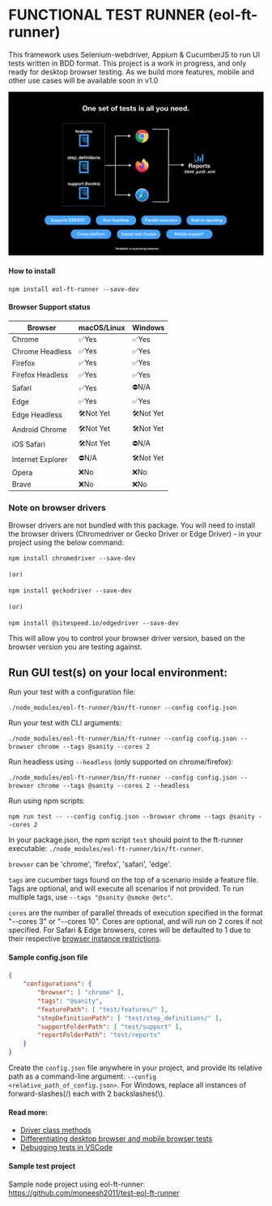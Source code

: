 # FUNCTIONAL TEST RUNNER (eol-ft-runner)
This framework uses Selenium-webdriver, Appium & CucumberJS to run UI tests written in BDD format.
This project is a work in progress, and only ready for desktop browser testing. As we build more features, mobile and other use cases will be available soon in v1.0

![Description poster](/docs/readme-poster.png)

#### How to install
``` shell
npm install eol-ft-runner --save-dev
```

#### Browser Support status
| Browser  | macOS/Linux | Windows |
| ------------- | ------------- | ------------- |
| Chrome  | ✅Yes  | ✅Yes  |
| Chrome Headless  | ✅Yes  | ✅Yes  |
| Firefox  | ✅Yes  | ✅Yes  |
| Firefox Headless  | ✅Yes  | ✅Yes  |
| Safari  | ✅Yes  | ⛔️N/A |
| Edge  | ✅Yes | ✅Yes  |
| Edge Headless | 🛠Not Yet  | 🛠Not Yet  |
| Android Chrome  | 🛠Not Yet  | 🛠Not Yet  |
| iOS Safari  | 🛠Not Yet  | ⛔️N/A |
| Internet Explorer  | ⛔️N/A  | 🛠Not Yet  |
| Opera  | ❌No  | ❌No  |
| Brave  | ❌No  | ❌No  |

### Note on browser drivers
Browser drivers are not bundled with this package. You will need to install the browser drivers (Chromedriver or Gecko Driver or Edge Driver) - in your project using the below command:
``` shell
npm install chromedriver --save-dev

(or)

npm install geckodriver --save-dev

(or)

npm install @sitespeed.io/edgedriver --save-dev
```
This will allow you to control your browser driver version, based on the browser version you are testing against.


## Run GUI test(s) on your local environment:
Run your test with a configuration file:
``` shell
./node_modules/eol-ft-runner/bin/ft-runner --config config.json
```
Run your test with CLI arguments:
``` shell
./node_modules/eol-ft-runner/bin/ft-runner --config config.json --browser chrome --tags @sanity --cores 2
```
Run headless using `--headless` (only supported on chrome/firefox):
``` shell
./node_modules/eol-ft-runner/bin/ft-runner --config config.json --browser chrome --tags @sanity --cores 2 --headless
```
Run using npm scripts:
``` shell
npm run test -- --config config.json --browser chrome --tags @sanity --cores 2
```
In your package.json, the npm script `test` should point to the ft-runner executable: `./node_modules/eol-ft-runner/bin/ft-runner`.

`browser` can be 'chrome', 'firefox', 'safari', 'edge'.

`tags` are cucumber tags found on the top of a scenario inside a feature file. Tags are optional, and will execute all scenarios if not provided. To run multiple tags, use `--tags "@sanity @smoke @etc"`.

`cores` are the number of parallel threads of execution specified in the format "--cores 3" or "--cores 10". Cores are optional, and will run on 2 cores if not specified. For Safari & Edge browsers, cores will be defaulted to 1 due to their respective [browser instance restrictions](https://github.com/SeleniumHQ/selenium/issues/5057).

#### Sample config.json file
```json
{
    "configurations": {
        "browser": [ "chrome" ],
        "tags": "@sanity",
        "featurePath": [ "test/features/" ],
        "stepDefinitionPath": [ "test/step_definitions/" ],
        "supportFolderPath": [ "test/support" ],
        "reportFolderPath": "test/reports"
    }
}
```
Create the `config.json` file anywhere in your project, and provide its relative path as a command-line argument: `--config <relative_path_of_config.json>`. For Windows, replace all instances of forward-slashes(/) each with 2 backslashes(\\).

#### Read more:
- [Driver class methods](./docs/driver.md)
- [Differentiating desktop browser and mobile browser tests](./docs/desktop_mobile.md)
- [Debugging tests in VSCode](./docs/vscode_debug.md)

#### Sample test project
Sample node project using eol-ft-runner: https://github.com/moneesh2011/test-eol-ft-runner

